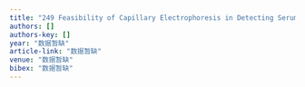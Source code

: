 ```yaml
---
title: "249 Feasibility of Capillary Electrophoresis in Detecting Serum Methadone Levels"
authors: []
authors-key: []
year: "数据暂缺"
article-link: "数据暂缺"
venue: "数据暂缺"
bibex: "数据暂缺"
---
```

